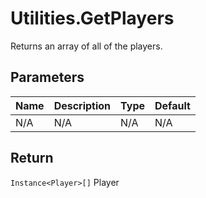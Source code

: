 # Utilities.GetPlayers
Returns an array of all of the players.

## Parameters
| Name | Description | Type | Default |
| ---- | ----------- | ---- | ------- |
| N/A  | N/A         | N/A  | N/A     |

## Return
`Instance<Player>[]` Player